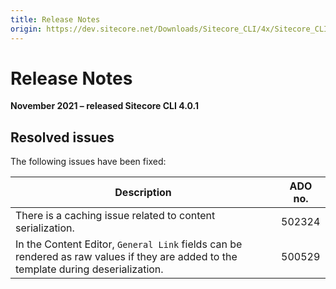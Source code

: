 ```yaml
---
title: Release Notes
origin: https://dev.sitecore.net/Downloads/Sitecore_CLI/4x/Sitecore_CLI_401/Release_Notes
---
```


# Release Notes

**November 2021 – released Sitecore CLI 4.0.1**

## Resolved issues

The following issues have been fixed:

 | Description | ADO no. |
 | --- | --- |
 | ​There is a caching issue related to content serialization. | 502324 |
 | In the Content Editor, `General Link` fields can be rendered as raw values if they are added to the template during deserialization. | 500529 |